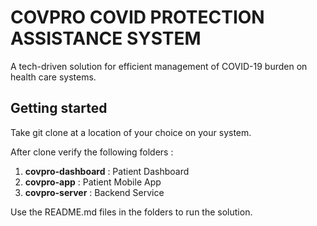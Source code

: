 # COVPRO COVID PROTECTION ASSISTANCE SYSTEM

A tech-driven solution for efficient management of COVID-19 burden on health care systems.

## Getting started

Take git clone at a location of your choice on your system.

After clone verify the following folders :

1. 	**covpro-dashboard** : Patient Dashboard
2. 	**covpro-app** : Patient Mobile App
3. 	**covpro-server** : Backend Service

Use the README.md files in the folders to run the solution.
